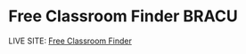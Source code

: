 # Free Classroom Finder BRACU

LIVE SITE: [Free Classroom Finder](https://free-classroom.netlify.app/)
